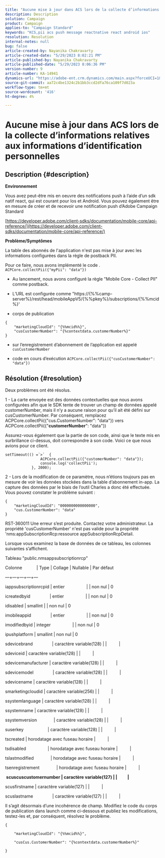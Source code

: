 ```yaml
---
title: "Aucune mise à jour dans ACS lors de la collecte d’informations relatives aux informations d’identification personnelles"
description: Description
solution: Campaign
product: Campaign
applies-to: "Campaign Standard"
keywords: "KCS,pii acs push message reactnative react android ios"
resolution: Resolution
internal-notes: null
bug: false
article-created-by: Nayanika Chakravarty
article-created-date: "5/29/2023 8:02:21 PM"
article-published-by: Nayanika Chakravarty
article-published-date: "5/29/2023 8:06:36 PM"
version-number: 9
article-number: KA-14941
dynamics-url: "https://adobe-ent.crm.dynamics.com/main.aspx?forceUCI=1&pagetype=entityrecord&etn=knowledgearticle&id=cb2771b5-5bfe-ed11-8f6e-6045bd006a22"
source-git-commit: aa72c4be1324c2b1bb3ccd2dfa76ca109f7d023a
workflow-type: tm+mt
source-wordcount: '416'
ht-degree: 4%

---
```


# Aucune mise à jour dans ACS lors de la collecte d’informations relatives aux informations d’identification personnelles

## Description {#description}


<b>Environnement</b>

Vous avez peut-être mis en oeuvre des notifications push à l’aide d’un sdk natif react, qui est courant pour Ios et Android. Vous pouvez également être en mesure de créer et de recevoir une notification push d’Adobe Campaign Standard

[https://developer.adobe.com/client-sdks/documentation/mobile-core/api-reference/](https://developer.adobe.com/client-sdks/documentation/mobile-core/api-reference/)

<b>Problème/Symptômes</b>

La table des abonnés de l&#39;application n&#39;est pas mise à jour avec les informations configurées dans la règle de postback PII.

Pour ce faire, nous avons implémenté le code . `ACPCore.collectPii({"myPii": "data"})`

- Au lancement, nous avons configuré la règle &quot;Mobile Core - Collect PII&quot; comme postback.

- L’URL est configurée comme &quot;https://{%%camp-server%}/rest/head/mobileAppV5/{%%pkey%}/subscriptions/{%%mcid%}&#39;

- corps de publication


```
{
    "marketingCloudId": "{%%mcid%%}",
    "cusCustomerNumber": "{%contextdata.customerNumber%}"
}
```


- sur l’enregistrement d’abonnement de l’application est appelé `cusCustomerNumber`

- code en cours d’exécution `ACPCore.collectPii({"cusCustomerNumber": "data"})`


## Résolution {#resolution}


Deux problèmes ont été résolus.



1 - La carte envoyée est des données contextuelles que nous avons configurées afin que le SDK tente de trouver un champ de données appelé customerNumber, mais il n’y a aucune raison pour qu’il ait été défini sur cusCustomerNumber. Par conséquent, remplacez ACPCore.collectPii({&quot;cus.CustomerNumber&quot;: &quot;data&quot;}) vers ACPCore.collectPii({&quot;<b>customerNumber</b>&quot;: &quot;data&quot;})

Assurez-vous également que la partie de son code, ainsi que le texte mis en surbrillance ci-dessus, doit correspondre à son code. Voici ce que nous avions pour ce client.


```
setTimeout(() =`>`  {
                ACPCore.collectPii({"customerNumber": "data"});
                console.log('collectPii');
            }, 2000);
```


2 - Lors de la modification de ce paramètre, nous n’étions toujours pas en mesure de voir les données stockées dans la table d’abonnement in-app. La capture des données par le biais de l’outil Charles a donc été effectuée. Vous pouvez constater le problème suivant :


```
{
    "marketingCloudId": "0000000000000000",
    "cus.CustomerNumber": "data"
}
```


RST-360011 Une erreur s’est produite. Contactez votre administrateur.
La propriété &#39;cusCustomerNumber&#39; n&#39;est pas valide pour la propriété &#39;nms:appSubscriptionRcp:ressource appSubscriptionRcpDetail.

Lorsque vous examinez la base de données de ce tableau, les colonnes suivantes s’affichent.



Tableau &quot;public.nmsappsubscriptionrcp&quot;

Colonne            | Type | Collage | Nullable | Par défaut

—+—+—+—+—

iappsubscriptionrcpid | entier                  | | non nul | 0

icreatedbyid                | entier                  | | non nul | 0

idisabled | smallint | | non nul | 0

imobileappid                | entier                  | | non nul | 0

imodifiedbyid | integer                  | | non nul | 0

ipushplatform | smallint | non nul | 0

sdevicebrand                | caractère variable(128) | |          |

sdeviceid | caractère variable(128) | |          |

sdevicemanufacturer | caractère variable(128) | |          |

sdevicemodel                | caractère variable(128) | |          |

sdevicename | caractère variable(128) | |          |

smarketingcloudid | caractère variable(256) | |          |

ssystemlanguage | caractère variable(128) | |          |

ssystemname | caractère variable(128) | |          |

ssystemversion              | caractère variable(128) | |          |

suserkey                    | caractère variable(128) | |          |

tscreated | horodatage avec fuseau horaire |          |

tsdisabled                  | horodatage avec fuseau horaire |          |

tslastmodified              | horodatage avec fuseau horaire |          |

tsenregistrement              | horodatage avec fuseau horaire |          |

<b> scuscuscustomernumber | caractère variable(127) | |          | </b>

scusfirstname | caractère variable(127) | |          |

scuslastname                | caractère variable(127) | |          |



Il s’agit désormais d’une incohérence de champ. Modifiez le code du corps de publication dans launch comme ci-dessous et publiez les modifications, testez-les et, par conséquent, résolvez le problème.


```
{

    "marketingCloudId": "{%%mcid%%}",

    "cusCus.CustomerNumber": "{%contextdata.customerNumber%}"

}
```

